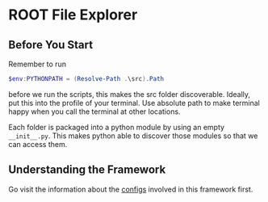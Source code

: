 # ROOT File Explorer

## Before You Start

Remember to run

```powershell
$env:PYTHONPATH = (Resolve-Path .\src).Path
```

before we run the scripts, this makes the src folder discoverable. Ideally, put this into the profile of your terminal. Use absolute path to make terminal happy when you call the terminal at other locations.

Each folder is packaged into a python module by using an empty `__init__.py`. This makes python able to discover those modules so that we can access them.

## Understanding the Framework

Go visit the information about the [configs](./configs/info.md) involved in this framework first.
